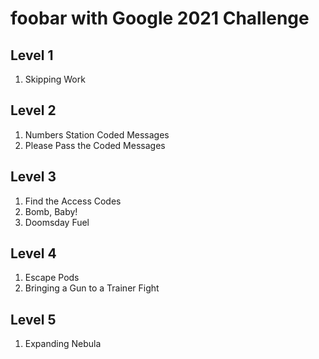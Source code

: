 # foobar with Google 2021 Challenge

## Level 1
  1. Skipping Work
## Level 2
  1. Numbers Station Coded Messages
  1. Please Pass the Coded Messages
## Level 3
  1. Find the Access Codes
  1. Bomb, Baby!
  1. Doomsday Fuel
## Level 4
  1. Escape Pods
  1. Bringing a Gun to a Trainer Fight
## Level 5
  1. Expanding Nebula
